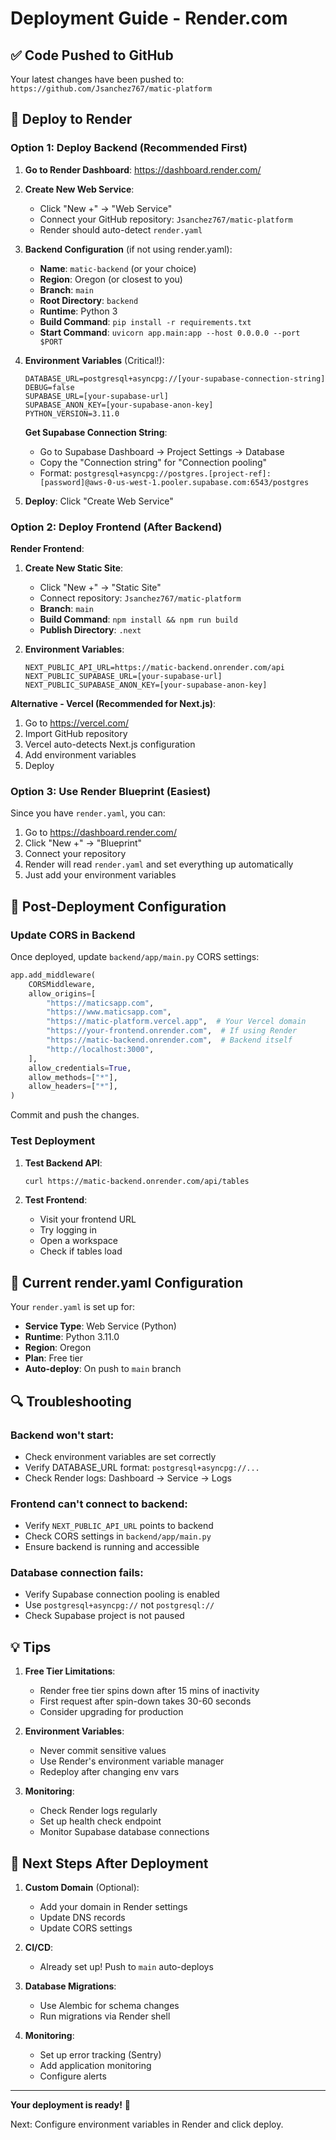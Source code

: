 # Deployment Guide - Render.com

## ✅ Code Pushed to GitHub
Your latest changes have been pushed to: `https://github.com/Jsanchez767/matic-platform`

## 🚀 Deploy to Render

### Option 1: Deploy Backend (Recommended First)

1. **Go to Render Dashboard**: https://dashboard.render.com/

2. **Create New Web Service**:
   - Click "New +" → "Web Service"
   - Connect your GitHub repository: `Jsanchez767/matic-platform`
   - Render should auto-detect `render.yaml`

3. **Backend Configuration** (if not using render.yaml):
   - **Name**: `matic-backend` (or your choice)
   - **Region**: Oregon (or closest to you)
   - **Branch**: `main`
   - **Root Directory**: `backend`
   - **Runtime**: Python 3
   - **Build Command**: `pip install -r requirements.txt`
   - **Start Command**: `uvicorn app.main:app --host 0.0.0.0 --port $PORT`

4. **Environment Variables** (Critical!):
   ```
   DATABASE_URL=postgresql+asyncpg://[your-supabase-connection-string]
   DEBUG=false
   SUPABASE_URL=[your-supabase-url]
   SUPABASE_ANON_KEY=[your-supabase-anon-key]
   PYTHON_VERSION=3.11.0
   ```

   **Get Supabase Connection String**:
   - Go to Supabase Dashboard → Project Settings → Database
   - Copy the "Connection string" for "Connection pooling"
   - Format: `postgresql+asyncpg://postgres.[project-ref]:[password]@aws-0-us-west-1.pooler.supabase.com:6543/postgres`

5. **Deploy**: Click "Create Web Service"

### Option 2: Deploy Frontend (After Backend)

**Render Frontend**:
1. **Create New Static Site**:
   - Click "New +" → "Static Site"
   - Connect repository: `Jsanchez767/matic-platform`
   - **Branch**: `main`
   - **Build Command**: `npm install && npm run build`
   - **Publish Directory**: `.next`

2. **Environment Variables**:
   ```
   NEXT_PUBLIC_API_URL=https://matic-backend.onrender.com/api
   NEXT_PUBLIC_SUPABASE_URL=[your-supabase-url]
   NEXT_PUBLIC_SUPABASE_ANON_KEY=[your-supabase-anon-key]
   ```

**Alternative - Vercel (Recommended for Next.js)**:
1. Go to https://vercel.com/
2. Import GitHub repository
3. Vercel auto-detects Next.js configuration
4. Add environment variables
5. Deploy

### Option 3: Use Render Blueprint (Easiest)

Since you have `render.yaml`, you can:

1. Go to https://dashboard.render.com/
2. Click "New +" → "Blueprint"
3. Connect your repository
4. Render will read `render.yaml` and set everything up automatically
5. Just add your environment variables

## 🔧 Post-Deployment Configuration

### Update CORS in Backend

Once deployed, update `backend/app/main.py` CORS settings:

```python
app.add_middleware(
    CORSMiddleware,
    allow_origins=[
        "https://maticsapp.com",
        "https://www.maticsapp.com",
        "https://matic-platform.vercel.app",  # Your Vercel domain
        "https://your-frontend.onrender.com",  # If using Render
        "https://matic-backend.onrender.com",  # Backend itself
        "http://localhost:3000",
    ],
    allow_credentials=True,
    allow_methods=["*"],
    allow_headers=["*"],
)
```

Commit and push the changes.

### Test Deployment

1. **Test Backend API**:
   ```bash
   curl https://matic-backend.onrender.com/api/tables
   ```

2. **Test Frontend**:
   - Visit your frontend URL
   - Try logging in
   - Open a workspace
   - Check if tables load

## 📝 Current render.yaml Configuration

Your `render.yaml` is set up for:
- **Service Type**: Web Service (Python)
- **Runtime**: Python 3.11.0
- **Region**: Oregon
- **Plan**: Free tier
- **Auto-deploy**: On push to `main` branch

## 🔍 Troubleshooting

### Backend won't start:
- Check environment variables are set correctly
- Verify DATABASE_URL format: `postgresql+asyncpg://...`
- Check Render logs: Dashboard → Service → Logs

### Frontend can't connect to backend:
- Verify `NEXT_PUBLIC_API_URL` points to backend
- Check CORS settings in `backend/app/main.py`
- Ensure backend is running and accessible

### Database connection fails:
- Verify Supabase connection pooling is enabled
- Use `postgresql+asyncpg://` not `postgresql://`
- Check Supabase project is not paused

## 💡 Tips

1. **Free Tier Limitations**:
   - Render free tier spins down after 15 mins of inactivity
   - First request after spin-down takes 30-60 seconds
   - Consider upgrading for production

2. **Environment Variables**:
   - Never commit sensitive values
   - Use Render's environment variable manager
   - Redeploy after changing env vars

3. **Monitoring**:
   - Check Render logs regularly
   - Set up health check endpoint
   - Monitor Supabase database connections

## 🎯 Next Steps After Deployment

1. **Custom Domain** (Optional):
   - Add your domain in Render settings
   - Update DNS records
   - Update CORS settings

2. **CI/CD**:
   - Already set up! Push to `main` auto-deploys

3. **Database Migrations**:
   - Use Alembic for schema changes
   - Run migrations via Render shell

4. **Monitoring**:
   - Set up error tracking (Sentry)
   - Add application monitoring
   - Configure alerts

---

**Your deployment is ready!** 🚀

Next: Configure environment variables in Render and click deploy.
